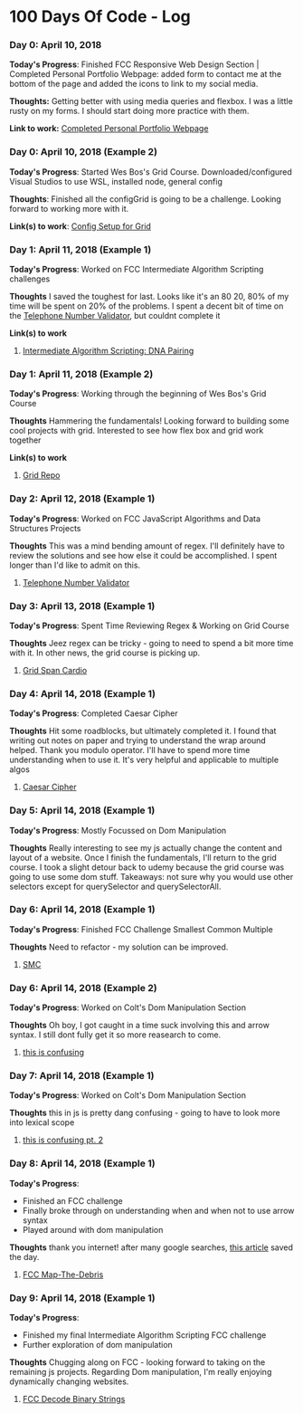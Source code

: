 # 100 Days Of Code - Log

### Day 0: April 10, 2018

**Today's Progress**: Finished FCC Responsive Web Design Section | Completed Personal Portfolio Webpage: added form to contact me at the bottom of the page and added the icons to link to my social media. 

**Thoughts:** Getting better with using media queries and flexbox. I was a little rusty on my forms. I should start doing more practice with them. 

**Link to work:** [Completed Personal Portfolio Webpage](https://codepen.io/jdwy215/pen/dmKmWZ)

### Day 0: April 10, 2018 (Example 2)

**Today's Progress**: Started Wes Bos's Grid Course. Downloaded/configured Visual Studios to use WSL, installed node, general config

**Thoughts**: Finished all the configGrid is going to be a challenge. Looking forward to working more with it. 

**Link(s) to work**: [Config Setup for Grid](https://github.com/dwyfrequency/css-grid-1/blob/master/02%20-%20Starter%20Files%20and%20Tooling%20Setup/test-START.html)


### Day 1: April 11, 2018 (Example 1)

**Today's Progress**: Worked on FCC Intermediate Algorithm Scripting challenges

**Thoughts** I saved the toughest for last. Looks like it's an 80 20, 80% of my time will be spent on 20% of the problems. I spent a decent bit of time on the [Telephone Number Validator](https://beta.freecodecamp.org/en/challenges/javascript-algorithms-and-data-structures-projects/telephone-number-validator), but couldnt complete it 

**Link(s) to work**
1. [Intermediate Algorithm Scripting: DNA Pairing](https://beta.freecodecamp.org/en/challenges/intermediate-algorithm-scripting/dna-pairing)

### Day 1: April 11, 2018 (Example 2)

**Today's Progress**: Working through the beginning of Wes Bos's Grid Course 

**Thoughts** Hammering the fundamentals! Looking forward to building some cool projects with grid. Interested to see how flex box and grid work together

**Link(s) to work**
1. [Grid Repo](https://github.com/dwyfrequency/css-grid-1)

### Day 2: April 12, 2018 (Example 1)

**Today's Progress**: Worked on FCC JavaScript Algorithms and Data Structures Projects

**Thoughts** This was a mind bending amount of regex. I'll definitely have to review the solutions and see how else it could be accomplished. I spent longer than I'd like to admit on this.

1. [Telephone Number Validator](https://beta.freecodecamp.org/en/challenges/javascript-algorithms-and-data-structures-projects/telephone-number-validator)

### Day 3: April 13, 2018 (Example 1)

**Today's Progress**: Spent Time Reviewing Regex & Working on Grid Course

**Thoughts** Jeez regex can be tricky - going to need to spend a bit more time with it. In other news, the grid course is picking up. 

1. [Grid Span Cardio](https://github.com/dwyfrequency/css-grid-1/tree/master/11%20-%20Spanning%20and%20Placing%20Cardio)

### Day 4: April 14, 2018 (Example 1)

**Today's Progress**: Completed Caesar Cipher 

**Thoughts** Hit some roadblocks, but ultimately completed it. I found that writing out notes on paper and trying to understand the wrap around helped. Thank you modulo operator. I'll have to spend more time understanding when to use it. It's very helpful and applicable to multiple algos  

1. [Caesar Cipher](https://beta.freecodecamp.org/en/challenges/javascript-algorithms-and-data-structures-projects/caesars-cipher)

### Day 5: April 14, 2018 (Example 1)

**Today's Progress**: Mostly Focussed on Dom Manipulation 

**Thoughts** Really interesting to see my js actually change the content and layout of a website. Once I finish the fundamentals, I'll return to the grid course. I took a slight detour back to udemy because the grid course was going to use some dom stuff. 
Takeaways: not sure why you would use other selectors except for querySelector and querySelectorAll.

### Day 6: April 14, 2018 (Example 1)

**Today's Progress**: Finished FCC Challenge Smallest Common Multiple

**Thoughts** Need to refactor - my solution can be improved.

1. [SMC](https://beta.freecodecamp.org/en/challenges/intermediate-algorithm-scripting/smallest-common-multiple)

### Day 6: April 14, 2018 (Example 2)

**Today's Progress**: Worked on Colt's Dom Manipulation Section

**Thoughts** Oh boy, I got caught in a time suck involving this and arrow syntax. I still dont fully get it so more reasearch to come. 

1. [this is confusing](https://stackoverflow.com/questions/31095710/methods-in-es6-objects-using-arrow-functions)


### Day 7: April 14, 2018 (Example 1)

**Today's Progress**: Worked on Colt's Dom Manipulation Section

**Thoughts** this in js is pretty dang confusing - going to have to look more into lexical scope  

1. [this is confusing pt. 2](https://stackoverflow.com/questions/31095710/methods-in-es6-objects-using-arrow-functions)



### Day 8: April 14, 2018 (Example 1)

**Today's Progress**: 
- Finished an FCC challenge
- Finally broke through on understanding when and when not to use arrow syntax
- Played around with dom manipulation

**Thoughts** thank you internet! after many google searches, [this article](https://dmitripavlutin.com/when-not-to-use-arrow-functions-in-javascript/) saved the day. 

1. [FCC Map-The-Debris](https://beta.freecodecamp.org/en/challenges/intermediate-algorithm-scripting/map-the-debris)

### Day 9: April 14, 2018 (Example 1)

**Today's Progress**: 
- Finished my final Intermediate Algorithm Scripting FCC challenge
- Further exploration of dom manipulation

**Thoughts** Chugging along on FCC - looking forward to taking on the remaining js projects. Regarding Dom manipulation, I'm really enjoying dynamically changing websites. 

1. [FCC Decode Binary Strings](https://beta.freecodecamp.org/en/challenges/intermediate-algorithm-scripting/binary-agents)
